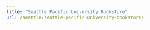 ```yaml
---
title: "Seattle Pacific University Bookstore"
url: /seattle/seattle-pacific-university-bookstore/
---
```

